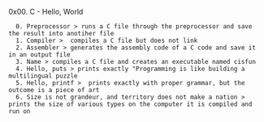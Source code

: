 0x00. C - Hello, World


      0. Preprocessor > runs a C file through the preprocessor and save the result into anotiher file
      1. Compiler >  compiles a C file but does not link
      2. Assembler > generates the assembly code of a C code and save it in an output file
      3. Name > compiles a C file and creates an executable named cisfun
      4. Hello, puts > prints exactly "Programming is like building a multilingual puzzle
      5. Hello, printf >  prints exactly with proper grammar, but the outcome is a piece of art
      6. Size is not grandeur, and territory does not make a nation > prints the size of various types on the computer it is compiled and run on
